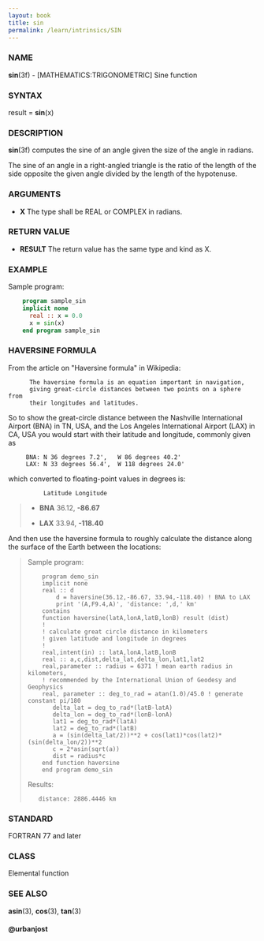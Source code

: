 ```yaml
---
layout: book
title: sin
permalink: /learn/intrinsics/SIN
---
```

### NAME

**sin**(3f) - \[MATHEMATICS:TRIGONOMETRIC\] Sine function

### SYNTAX

result = **sin**(x)

### DESCRIPTION

**sin**(3f) computes the sine of an angle given the size of the angle in
radians.

The sine of an angle in a right-angled triangle is the ratio of the
length of the side opposite the given angle divided by the length of the
hypotenuse.

### ARGUMENTS

  - **X**
    The type shall be REAL or COMPLEX in radians.

### RETURN VALUE

  - **RESULT**
    The return value has the same type and kind as X.

### EXAMPLE

Sample program:

```fortran
    program sample_sin
    implicit none
      real :: x = 0.0
      x = sin(x)
    end program sample_sin
```

### HAVERSINE FORMULA

From the article on "Haversine formula" in Wikipedia:

```
      The haversine formula is an equation important in navigation,
      giving great-circle distances between two points on a sphere from
      their longitudes and latitudes.
```

So to show the great-circle distance between the Nashville International
Airport (BNA) in TN, USA, and the Los Angeles International Airport
(LAX) in CA, USA you would start with their latitude and longitude,
commonly given as

```
     BNA: N 36 degrees 7.2',   W 86 degrees 40.2'
     LAX: N 33 degrees 56.4',  W 118 degrees 24.0'
```

which converted to floating-point values in degrees is:

```
          Latitude Longitude
```

>   - **BNA**
>     36.12, **-86.67**
>
>   - **LAX**
>     33.94, **-118.40**

And then use the haversine formula to roughly calculate the distance
along the surface of the Earth between the locations:

> Sample program:
>
> ```
>     program demo_sin
>     implicit none
>     real :: d
>         d = haversine(36.12,-86.67, 33.94,-118.40) ! BNA to LAX
>         print '(A,F9.4,A)', 'distance: ',d,' km'
>     contains
>     function haversine(latA,lonA,latB,lonB) result (dist)
>     !
>     ! calculate great circle distance in kilometers
>     ! given latitude and longitude in degrees
>     !
>     real,intent(in) :: latA,lonA,latB,lonB
>     real :: a,c,dist,delta_lat,delta_lon,lat1,lat2
>     real,parameter :: radius = 6371 ! mean earth radius in kilometers,
>     ! recommended by the International Union of Geodesy and Geophysics
>     real, parameter :: deg_to_rad = atan(1.0)/45.0 ! generate constant pi/180
>        delta_lat = deg_to_rad*(latB-latA)
>        delta_lon = deg_to_rad*(lonB-lonA)
>        lat1 = deg_to_rad*(latA)
>        lat2 = deg_to_rad*(latB)
>        a = (sin(delta_lat/2))**2 + cos(lat1)*cos(lat2)*(sin(delta_lon/2))**2
>        c = 2*asin(sqrt(a))
>        dist = radius*c
>     end function haversine
>     end program demo_sin
> ```
>
> Results:
>
> ```
>    distance: 2886.4446 km
> ```

### STANDARD

FORTRAN 77 and later

### CLASS

Elemental function

### SEE ALSO

**asin**(3), **cos**(3), **tan**(3)

#### @urbanjost
